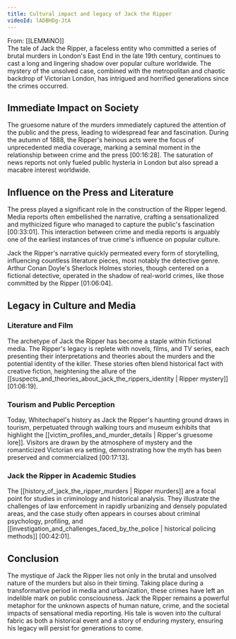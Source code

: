 ```yaml
---
title: Cultural impact and legacy of Jack the Ripper
videoId: lADBHDg-JtA
---
```


From: [[LEMMiNO]] <br/> 
The tale of Jack the Ripper, a faceless entity who committed a series of brutal murders in London's East End in the late 19th century, continues to cast a long and lingering shadow over popular culture worldwide. The mystery of the unsolved case, combined with the metropolitan and chaotic backdrop of Victorian London, has intrigued and horrified generations since the crimes occurred.

## Immediate Impact on Society

The gruesome nature of the murders immediately captured the attention of the public and the press, leading to widespread fear and fascination. During the autumn of 1888, the Ripper's heinous acts were the focus of unprecedented media coverage, marking a seminal moment in the relationship between crime and the press <a class="yt-timestamp" data-t="00:16:28">[00:16:28]</a>. The saturation of news reports not only fueled public hysteria in London but also spread a macabre interest worldwide.

## Influence on the Press and Literature

The press played a significant role in the construction of the Ripper legend. Media reports often embellished the narrative, crafting a sensationalized and mythicized figure who managed to capture the public's fascination <a class="yt-timestamp" data-t="00:33:01">[00:33:01]</a>. This interaction between crime and media reports is arguably one of the earliest instances of true crime's influence on popular culture.

Jack the Ripper's narrative quickly permeated every form of storytelling, influencing countless literature pieces, most notably the detective genre. Arthur Conan Doyle's Sherlock Holmes stories, though centered on a fictional detective, operated in the shadow of real-world crimes, like those committed by the Ripper <a class="yt-timestamp" data-t="01:06:04">[01:06:04]</a>.

## Legacy in Culture and Media

### Literature and Film

The archetype of Jack the Ripper has become a staple within fictional media. The Ripper's legacy is replete with novels, films, and TV series, each presenting their interpretations and theories about the murders and the potential identity of the killer. These stories often blend historical fact with creative fiction, heightening the allure of the [[suspects_and_theories_about_jack_the_rippers_identity | Ripper mystery]] <a class="yt-timestamp" data-t="01:06:19">[01:06:19]</a>.

### Tourism and Public Perception

Today, Whitechapel's history as Jack the Ripper's haunting ground draws in tourism, perpetuated through walking tours and museum exhibits that highlight the [[victim_profiles_and_murder_details | Ripper's gruesome lore]]. Visitors are drawn by the atmosphere of mystery and the romanticized Victorian era setting, demonstrating how the myth has been preserved and commercialized <a class="yt-timestamp" data-t="00:17:13">[00:17:13]</a>.

### Jack the Ripper in Academic Studies

The [[history_of_jack_the_ripper_murders | Ripper murders]] are a focal point for studies in criminology and historical analysis. They illustrate the challenges of law enforcement in rapidly urbanizing and densely populated areas, and the case study often appears in courses about criminal psychology, profiling, and [[investigation_and_challenges_faced_by_the_police | historical policing methods]] <a class="yt-timestamp" data-t="00:42:01">[00:42:01]</a>.

## Conclusion

The mystique of Jack the Ripper lies not only in the brutal and unsolved nature of the murders but also in their timing. Taking place during a transformative period in media and urbanization, these crimes have left an indelible mark on public consciousness. Jack the Ripper remains a powerful metaphor for the unknown aspects of human nature, crime, and the societal impacts of sensational media reporting. His tale is woven into the cultural fabric as both a historical event and a story of enduring mystery, ensuring his legacy will persist for generations to come.